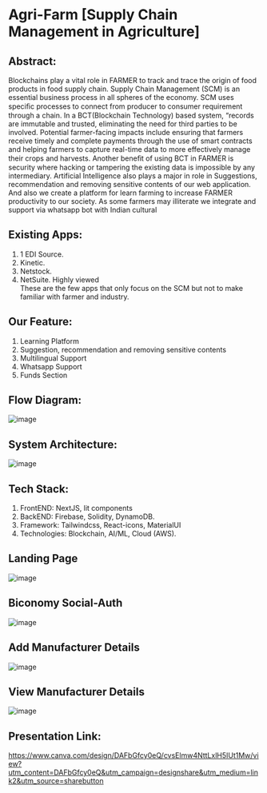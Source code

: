 # Agri-Farm [Supply Chain Management in Agriculture]

## Abstract:
Blockchains play a vital role in FARMER to track and trace the origin of food products in food supply chain. Supply Chain Management (SCM) is an essential business process in all spheres of the economy. SCM uses speciﬁc processes to connect from producer to consumer requirement through a chain. In a BCT(Blockchain Technology) based system, “records are immutable and trusted, eliminating the need for third parties to be involved. Potential farmer-facing impacts include ensuring that farmers receive timely and complete payments through the use of smart contracts and helping farmers to capture real-time data to more effectively manage their crops and harvests. Another beneﬁt of using BCT in FARMER is security where hacking or tampering the existing data is impossible by any intermediary. Artificial Intelligence also plays a major in role in Suggestions, recommendation and removing sensitive contents of our web application. And also we create a platform for learn farming to increase FARMER productivity to our society. As some farmers may illiterate we integrate and support via whatsapp bot with Indian cultural 

## Existing Apps:
1. 1 EDI Source.
2. Kinetic. 
3. Netstock.
4. NetSuite. Highly viewed <br/>
These are the few apps that only focus on the SCM but not to make familiar with farmer and industry.

## Our Feature:
1. Learning Platform
2. Suggestion, recommendation and removing sensitive contents
3. Multilingual Support
4. Whatsapp Support
5. Funds Section

## Flow Diagram:
![image](https://user-images.githubusercontent.com/88650559/220365168-68b4c389-872b-41e0-a4f8-4b6d9d9a55aa.png)
## System Architecture:
![image](https://user-images.githubusercontent.com/88650559/220406023-62c308d7-114c-4a6d-9410-e646b39186e6.png)


## Tech Stack:
1. FrontEND: NextJS, lit components
2. BackEND:  Firebase, Solidity, DynamoDB.
3. Framework: Tailwindcss, React-icons, MaterialUI
4. Technologies: Blockchain, AI/ML, Cloud (AWS).
## Landing Page
![image](https://user-images.githubusercontent.com/88650559/220404397-184f52a2-616c-46ed-bc12-d6ab77c15725.png)
## Biconomy Social-Auth
![image](https://user-images.githubusercontent.com/88650559/220405230-d21a41c3-f0f7-4339-b384-856bd64062b4.png)
## Add Manufacturer Details
![image](https://user-images.githubusercontent.com/88650559/220404726-6e0b5225-f832-423b-8b26-6c37f63b52bf.png)
## View Manufacturer Details
![image](https://user-images.githubusercontent.com/88650559/220404578-b6e873e0-ad47-41d9-a6b9-00da74ea8fca.png)

## Presentation Link:
https://www.canva.com/design/DAFbGfcy0eQ/cvsElmw4NttLxlH5IUt1Mw/view?utm_content=DAFbGfcy0eQ&utm_campaign=designshare&utm_medium=link2&utm_source=sharebutton



